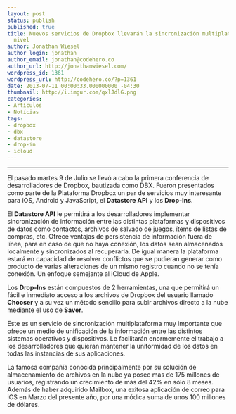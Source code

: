 ```yaml
---
layout: post
status: publish
published: true
title: Nuevos servicios de Dropbox llevarán la sincronización multiplataforma a otro
  nivel
author: Jonathan Wiesel
author_login: jonathan
author_email: jonathan@codehero.co
author_url: http://jonathanwiesel.com/
wordpress_id: 1361
wordpress_url: http://codehero.co/?p=1361
date: 2013-07-11 00:00:33.000000000 -04:30
thumbnail: http://i.imgur.com/qxlJdlG.png
categories:
- Artículos
- Notícias
tags:
- dropbox
- dbx
- datastore
- drop-in
- icloud
---
```

<hr />

<p>El pasado martes 9 de Julio se llevó a cabo la primera conferencia de desarrolladores de Dropbox, bautizada como DBX. Fueron presentados como parte de la Plataforma Dropbox un par de servicios muy interesante para iOS, Android y JavaScript, el <strong>Datastore API</strong> y los <strong>Drop-Ins</strong>.</p>

<p>El <strong>Datastore API</strong> le permitirá a los desarrolladores implementar sincronización de información entre las distintas plataformas y dispositivos de datos como contactos, archivos de salvado de juegos, ítems de listas de compras, etc. Ofrece ventajas de persistencia de información fuera de línea, para en caso de que no haya conexión, los datos sean almacenados localmente y sincronizados al recuperarla. De igual manera la plataforma estará en capacidad de resolver conflictos que se pudieran generar como producto de varias alteraciones de un mismo registro cuando no se tenía conexión. Un enfoque semejante al iCloud de Apple.</p>

<p>Los <strong>Drop-Ins</strong> están compuestos de 2 herramientas, una que permitirá un fácil e inmediato acceso a los archivos de Dropbox del usuario llamado <strong>Chooser</strong> y a su vez un método sencillo para subir archivos directo a la nube mediante el uso de <strong>Saver</strong>.</p>

<p>Este es un servicio de sincronización multiplataforma muy importante que ofrece un medio de unificación de la información entre las distintos sistemas operativos y dispositivos. Le facilitarán enormemente el trabajo a los desarrolladores que quieran mantener la uniformidad de los datos en todas las instancias de sus aplicaciones.</p>

<p>La famosa compañía conocida principalmente por su solución de almacenamiento de archivos en la nube ya posee mas de 175 millones de usuarios, registrando un crecimiento de más del 42% en sólo 8 meses. Además de haber adquirido Mailbox, una exitosa aplicación de correo para iOS en Marzo del presente año, por una módica suma de unos 100 millones de dólares.</p>
